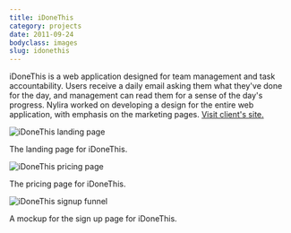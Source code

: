 ```yaml
---
title: iDoneThis
category: projects
date: 2011-09-24
bodyclass: images
slug: idonethis
---
```


iDoneThis is a web application designed for team management and task accountability. Users receive a daily email asking them what they've done for the day, and management can read them for a sense of the day's progress.  Nylira worked on developing a design for the entire web application, with emphasis on the marketing pages. [Visit client's site.](https://idonethis.com/)

<div class="figure">
  <img src="../assets/images/projects/idonethis-01.png" alt="iDoneThis landing page" />
  <div class="figcaption">
    <p>The landing page for iDoneThis.</p>
  </div>
</div>

<div class="figure">
  <img src="../assets/images/projects/idonethis-02.png" alt="iDoneThis pricing page" />
  <div class="figcaption">
    <p>The pricing page for iDoneThis.</p>
  </div>
</div>

<div class="figure">
  <img src="../assets/images/projects/idonethis-03.png" alt="iDoneThis signup funnel" />
  <div class="figcaption">
    <p>A mockup for the sign up page for iDoneThis.</p>
  </div>
</div>
